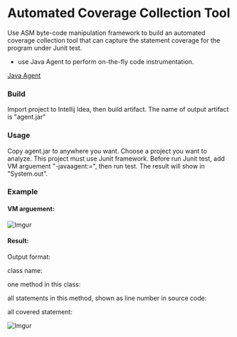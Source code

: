 # Automated Coverage Collection Tool

Use	ASM	byte-code	manipulation framework to	build	an	automated coverage	collection	tool	that can	capture	the	statement	coverage for the program	under	Junit test.	

* use Java Agent to perform	on-the-fly	code	instrumentation.


[Java	Agent](https://docs.oracle.com/javase/6/docs/api/java/lang/instrument/packagesummary.html)


### Build
Import project to Intellij Idea, then build artifact. The name of output artifact is "agent.jar"

### Usage
Copy agent.jar to anywhere you want.
Choose a project you want to analyze. This project must use Junit framework.
Before run Junit test, add VM arguement "-javaagent:<path to agent.jar>=<your project name>", then run test.
The result will show in "System.out".

### Example

#### VM arguement:

![Imgur](http://i.imgur.com/pRh7izt.png)

#### Result:

Output format:

class name:

one method in this class:

all statements in this method, shown as line number in source code:

all covered statement:

![Imgur](http://i.imgur.com/Eg2lKcX.png)
